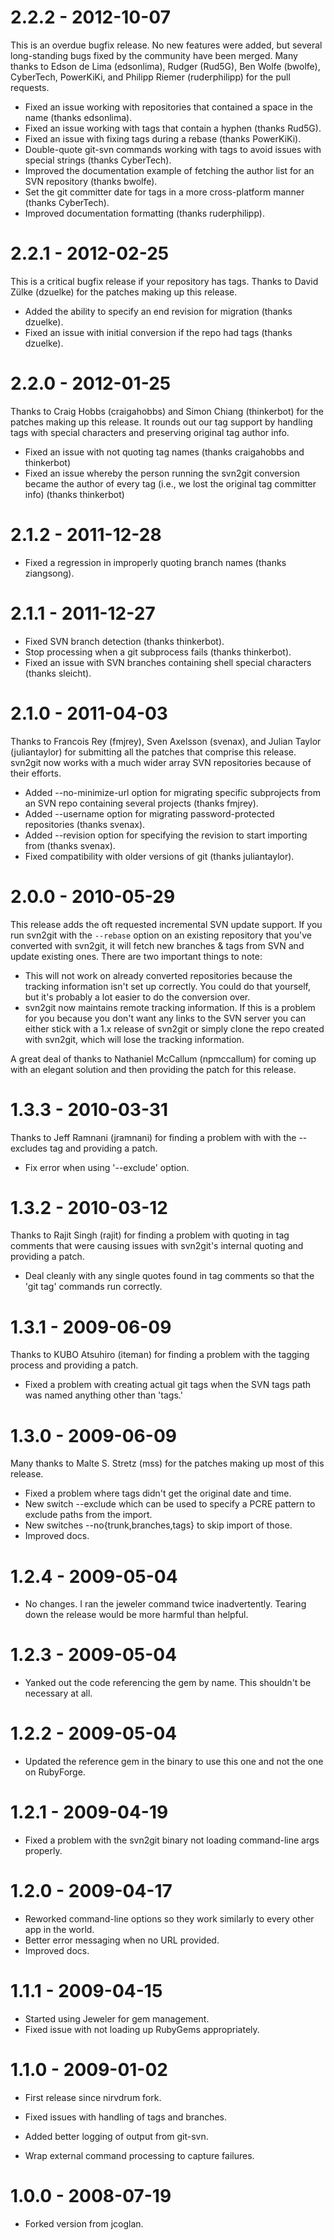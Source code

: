 # 2.2.2 - 2012-10-07

  This is an overdue bugfix release.  No new features were added, but several long-standing bugs fixed by the community
  have been merged.  Many thanks to Edson de Lima (edsonlima), Rudger (Rud5G), Ben Wolfe (bwolfe), CyberTech, PowerKiKi, and Philipp Riemer (ruderphilipp) for the pull requests.

  * Fixed an issue working with repositories that contained a space in the name (thanks edsonlima).
  * Fixed an issue working with tags that contain a hyphen (thanks Rud5G).
  * Fixed an issue with fixing tags during a rebase (thanks PowerKiKi).
  * Double-quote git-svn commands working with tags to avoid issues with special strings (thanks CyberTech).
  * Improved the documentation example of fetching the author list for an SVN repository (thanks bwolfe).
  * Set the git committer date for tags in a more cross-platform manner (thanks CyberTech).
  * Improved documentation formatting (thanks ruderphilipp).

# 2.2.1 - 2012-02-25

  This is a critical bugfix release if your repository has tags.  Thanks to David Zülke (dzuelke) for the patches making up this release.

  * Added the ability to specify an end revision for migration (thanks dzuelke).
  * Fixed an issue with initial conversion if the repo had tags (thanks dzuelke).

# 2.2.0 - 2012-01-25

  Thanks to Craig Hobbs (craigahobbs) and Simon Chiang (thinkerbot) for the patches making up this release.
  It rounds out our tag support by handling tags with special characters and preserving original tag author info.

  * Fixed an issue with not quoting tag names (thanks craigahobbs and thinkerbot)
  * Fixed an issue whereby the person running the svn2git conversion became the author of every tag (i.e., we lost the
  original tag committer info) (thanks thinkerbot)

# 2.1.2 - 2011-12-28

  * Fixed a regression in improperly quoting branch names (thanks ziangsong).

# 2.1.1 - 2011-12-27

  * Fixed SVN branch detection (thanks thinkerbot).
  * Stop processing when a git subprocess fails (thanks thinkerbot).
  * Fixed an issue with SVN branches containing shell special characters (thanks sleicht).

# 2.1.0 - 2011-04-03

  Thanks to Francois Rey (fmjrey), Sven Axelsson (svenax), and Julian Taylor (juliantaylor) for submitting all the patches
  that comprise this release.  svn2git now works with a much wider array SVN repositories because of their efforts.
  
  * Added --no-minimize-url option for migrating specific subprojects from an SVN repo containing several projects (thanks fmjrey).
  * Added --username option for migrating password-protected repositories (thanks svenax).
  * Added --revision option for specifying the revision to start importing from (thanks svenax).
  * Fixed compatibility with older versions of git (thanks juliantaylor).

# 2.0.0 - 2010-05-29

  This release adds the oft requested incremental SVN update support.  If you run svn2git with the `--rebase` option on an existing
  repository that you've converted with svn2git, it will fetch new branches & tags from SVN and update existing ones.  There are
  two important things to note:

  * This will not work on already converted repositories because the tracking information isn't set up correctly.  You could do that
  yourself, but it's probably a lot easier to do the conversion over.
  * svn2git now maintains remote tracking information.  If this is a problem for you because you don't want any links to the SVN server
  you can either stick with a 1.x release of svn2git or simply clone the repo created with svn2git, which will lose the tracking information.

  A great deal of thanks to Nathaniel McCallum (npmccallum) for coming up with an elegant solution and then providing the patch for this release.

# 1.3.3 - 2010-03-31

  Thanks to Jeff Ramnani (jramnani) for finding a problem with with the --excludes tag and providing a patch.

  * Fix error when using '--exclude' option.

# 1.3.2 - 2010-03-12

  Thanks to Rajit Singh (rajit) for finding a problem with quoting in tag comments that were causing issues with svn2git's internal
  quoting and providing a patch.

  * Deal cleanly with any single quotes found in tag comments so that the 'git tag' commands run correctly.

# 1.3.1 - 2009-06-09

  Thanks to KUBO Atsuhiro (iteman) for finding a problem with the tagging process and providing a patch.
  
  * Fixed a problem with creating actual git tags when the SVN tags path was named anything other than 'tags.'

# 1.3.0 - 2009-06-09

  Many thanks to Malte S. Stretz (mss) for the patches making up most of this release.

  * Fixed a problem where tags didn't get the original date and time.
  * New switch --exclude which can be used to specify a PCRE pattern to exclude paths from the import.
  * New switches --no{trunk,branches,tags} to skip import of those.
  * Improved docs.

# 1.2.4 - 2009-05-04

  * No changes.  I ran the jeweler command twice inadvertently.  Tearing down the release would be more harmful than helpful.

# 1.2.3 - 2009-05-04

  * Yanked out the code referencing the gem by name.  This shouldn't be necessary at all.

# 1.2.2 - 2009-05-04

  * Updated the reference gem in the binary to use this one and not the one on RubyForge.

# 1.2.1 - 2009-04-19

  * Fixed a problem with the svn2git binary not loading command-line args properly.

# 1.2.0 - 2009-04-17

  * Reworked command-line options so they work similarly to every other app in the world.
  * Better error messaging when no URL provided.
  * Improved docs.

# 1.1.1 - 2009-04-15
  
  * Started using Jeweler for gem management.
  * Fixed issue with not loading up RubyGems appropriately.

# 1.1.0 - 2009-01-02

  * First release since nirvdrum fork.
  
  * Fixed issues with handling of tags and branches.
  * Added better logging of output from git-svn.
  * Wrap external command processing to capture failures.

# 1.0.0 - 2008-07-19

  * Forked version from jcoglan.
